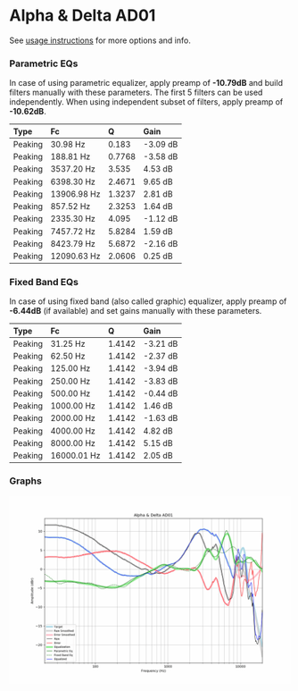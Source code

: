 # Alpha & Delta AD01
See [usage instructions](https://github.com/jaakkopasanen/AutoEq#usage) for more options and info.

### Parametric EQs
In case of using parametric equalizer, apply preamp of **-10.79dB** and build filters manually
with these parameters. The first 5 filters can be used independently.
When using independent subset of filters, apply preamp of **-10.62dB**.

| Type    | Fc          |      Q | Gain     |
|:--------|:------------|:-------|:---------|
| Peaking | 30.98 Hz    | 0.183  | -3.09 dB |
| Peaking | 188.81 Hz   | 0.7768 | -3.58 dB |
| Peaking | 3537.20 Hz  | 3.535  | 4.53 dB  |
| Peaking | 6398.30 Hz  | 2.4671 | 9.65 dB  |
| Peaking | 13906.98 Hz | 1.3237 | 2.81 dB  |
| Peaking | 857.52 Hz   | 2.3253 | 1.64 dB  |
| Peaking | 2335.30 Hz  | 4.095  | -1.12 dB |
| Peaking | 7457.72 Hz  | 5.8284 | 1.59 dB  |
| Peaking | 8423.79 Hz  | 5.6872 | -2.16 dB |
| Peaking | 12090.63 Hz | 2.0606 | 0.25 dB  |

### Fixed Band EQs
In case of using fixed band (also called graphic) equalizer, apply preamp of **-6.44dB**
(if available) and set gains manually with these parameters.

| Type    | Fc          |      Q | Gain     |
|:--------|:------------|:-------|:---------|
| Peaking | 31.25 Hz    | 1.4142 | -3.21 dB |
| Peaking | 62.50 Hz    | 1.4142 | -2.37 dB |
| Peaking | 125.00 Hz   | 1.4142 | -3.94 dB |
| Peaking | 250.00 Hz   | 1.4142 | -3.83 dB |
| Peaking | 500.00 Hz   | 1.4142 | -0.44 dB |
| Peaking | 1000.00 Hz  | 1.4142 | 1.46 dB  |
| Peaking | 2000.00 Hz  | 1.4142 | -1.63 dB |
| Peaking | 4000.00 Hz  | 1.4142 | 4.82 dB  |
| Peaking | 8000.00 Hz  | 1.4142 | 5.15 dB  |
| Peaking | 16000.01 Hz | 1.4142 | 2.05 dB  |

### Graphs
![](./Alpha%20&%20Delta%20AD01.png)